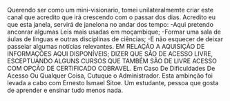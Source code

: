 
Querendo ser como um mini-visionario, tomei unilateralmemte criar este canal que acredito que irá crescendo com o passar dos dias.
Acredito eu que esta janela, servirá de janelona no andar dos tempo: 
-Aqui pretendo anconrar  algumas Leis mais usadas em moçambique;
-Formar uma sala de áulas  de linguas e outras disciplinas de ciências;
-E não esquecer de deixar passeiar algumas notícias relevantes.
EM RELAÇÃO A  AQUISIÇÃO DE INFORMAÇÕES AQUI DISPONÍVEIS; DIZER QUE SÃO DE ACESSO LIVRE, ESCEPTUANDO ALGUNS CURSOS QUE TAMBÉM SÃO DE LIVRE ACESSO COM OPÇÃO DE CERTIFICADO COBRAVEL.
Em Caso De Dificuldades De Acesso Ou Qualquer Coisa, Cutuque o Administrador.
Esta ambinção foi levada a cabo com Ernesto Ismael Sitoe.
Um estudante, pessoa que gosta de aprender e ensinar tudo menos nada.
